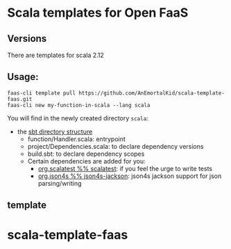 # Scala templates for Open FaaS

## Versions
There are templates for scala 2.12

## Usage:

```shell
faas-cli template pull https://github.com/AnEmortalKid/scala-template-faas.git
faas-cli new my-function-in-scala --lang scala
```

You will find in the newly created directory `scala`:
- the [sbt directory structure](https://www.scala-sbt.org/1.0/docs/Directories.html)
  - function/Handler.scala: entrypoint
  - project/Dependencies.scala: to declare dependency versions
  - build.sbt: to declare dependency scopes
  - Certain dependencies are added for you:
    - [org.scalatest %% scalatest](http://www.scalatest.org/): if you feel the urge to write tests
    - [org.json4s %% json4s-jackson](http://json4s.org/): json4s jackson support for json parsing/writing

## template
# scala-template-faas
